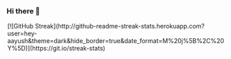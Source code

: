 ### Hi there 👋

<style>
.content {
  max-width: 500px;
  margin: auto;
}
</style>
<div class="content">
[![GitHub Streak](http://github-readme-streak-stats.herokuapp.com?user=hey-aayush&theme=dark&hide_border=true&date_format=M%20j%5B%2C%20Y%5D)](https://git.io/streak-stats)
</div>
<!--
**hey-aayush/hey-aayush** is a ✨ _special_ ✨ repository because its `README.md` (this file) appears on your GitHub profile.

Here are some ideas to get you started:

- 🔭 I’m currently working on ...
- 🌱 I’m currently learning ...
- 👯 I’m looking to collaborate on ...
- 🤔 I’m looking for help with ...
- 💬 Ask me about ...
- 📫 How to reach me: ...
- 😄 Pronouns: ...
- ⚡ Fun fact: ...
-->

